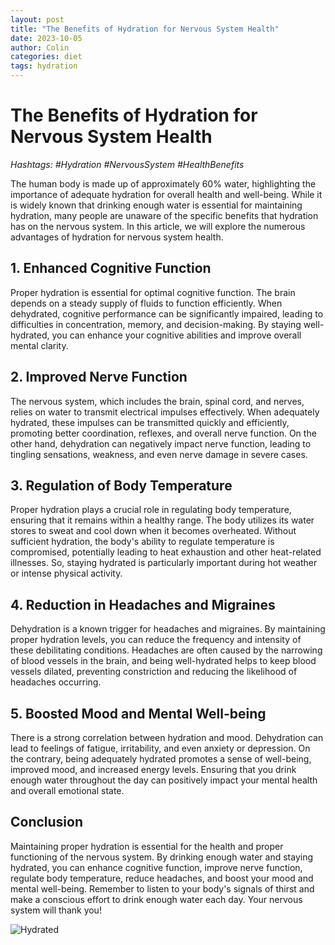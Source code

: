 ```yaml
---
layout: post
title: "The Benefits of Hydration for Nervous System Health"
date: 2023-10-05
author: Colin
categories: diet
tags: hydration
---
```


# The Benefits of Hydration for Nervous System Health

*Hashtags: #Hydration #NervousSystem #HealthBenefits*

The human body is made up of approximately 60% water, highlighting the importance of adequate hydration for overall health and well-being. While it is widely known that drinking enough water is essential for maintaining hydration, many people are unaware of the specific benefits that hydration has on the nervous system. In this article, we will explore the numerous advantages of hydration for nervous system health.

## 1. Enhanced Cognitive Function

Proper hydration is essential for optimal cognitive function. The brain depends on a steady supply of fluids to function efficiently. When dehydrated, cognitive performance can be significantly impaired, leading to difficulties in concentration, memory, and decision-making. By staying well-hydrated, you can enhance your cognitive abilities and improve overall mental clarity.

## 2. Improved Nerve Function

The nervous system, which includes the brain, spinal cord, and nerves, relies on water to transmit electrical impulses effectively. When adequately hydrated, these impulses can be transmitted quickly and efficiently, promoting better coordination, reflexes, and overall nerve function. On the other hand, dehydration can negatively impact nerve function, leading to tingling sensations, weakness, and even nerve damage in severe cases.

## 3. Regulation of Body Temperature

Proper hydration plays a crucial role in regulating body temperature, ensuring that it remains within a healthy range. The body utilizes its water stores to sweat and cool down when it becomes overheated. Without sufficient hydration, the body's ability to regulate temperature is compromised, potentially leading to heat exhaustion and other heat-related illnesses. So, staying hydrated is particularly important during hot weather or intense physical activity.

## 4. Reduction in Headaches and Migraines

Dehydration is a known trigger for headaches and migraines. By maintaining proper hydration levels, you can reduce the frequency and intensity of these debilitating conditions. Headaches are often caused by the narrowing of blood vessels in the brain, and being well-hydrated helps to keep blood vessels dilated, preventing constriction and reducing the likelihood of headaches occurring.

## 5. Boosted Mood and Mental Well-being

There is a strong correlation between hydration and mood. Dehydration can lead to feelings of fatigue, irritability, and even anxiety or depression. On the contrary, being adequately hydrated promotes a sense of well-being, improved mood, and increased energy levels. Ensuring that you drink enough water throughout the day can positively impact your mental health and overall emotional state.

## Conclusion

Maintaining proper hydration is essential for the health and proper functioning of the nervous system. By drinking enough water and staying hydrated, you can enhance cognitive function, improve nerve function, regulate body temperature, reduce headaches, and boost your mood and mental well-being. Remember to listen to your body's signals of thirst and make a conscious effort to drink enough water each day. Your nervous system will thank you!

![Hydrated](https://source.unsplash.com/1600x900/?hydrated)